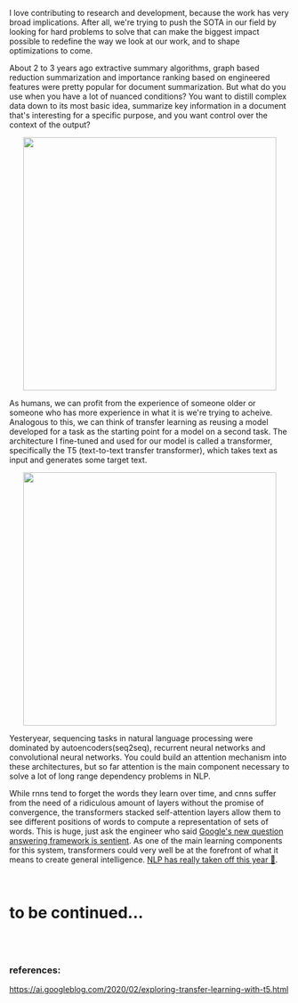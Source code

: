 I love contributing to research and development, because the work has very broad implications. After all, we're trying to push the SOTA in our field by looking for hard 
problems to solve that can make the biggest impact possible to redefine the way we look at our work, and to shape optimizations to come. 

About 2 to 3 years ago extractive summary algorithms, graph based reduction summarization and importance ranking based on engineered features were pretty popular for 
document summarization. But what do you use when you have a lot of nuanced conditions? You want to distill complex data down to its most basic idea, summarize key 
information in a document that's interesting for a specific purpose, and you want control over the context of the output?

<p align="center">
  <b><img src = "https://user-images.githubusercontent.com/29679899/175053632-8534d9fe-b5b6-4737-a627-350d57254fb3.PNG" width="455px"></b><br>
</p>

As humans, we can profit from the experience of someone older or someone who has more experience in what it is we're trying to acheive. Analogous to this, we can think 
of transfer learning as reusing a model developed for a task as the starting point for a model on a second task. The architecture I fine-tuned and used for our model is 
called a transformer, specifically the T5 (text-to-text transfer transformer), which takes text as input and generates some target text. 

<p align="center">
  <b><img src = "https://user-images.githubusercontent.com/29679899/175078481-54b16b89-f9c4-4008-8b5d-d55fc2be0132.gif" width="455px"></b><br>
</p>

Yesteryear, sequencing tasks in natural language processing were dominated by autoencoders(seq2seq), recurrent neural networks and convolutional neural networks. 
You could build an attention mechanism into these architectures, but so far attention is the main component necessary to solve a lot of long range dependency 
problems in NLP. 

While rnns tend to forget the words they learn over time, and cnns suffer from the need of a ridiculous amount of layers without the promise of convergence, the 
transformers stacked self-attention layers allow them to see different positions of words to compute a representation of sets of words. This is huge,
just ask the engineer who said <a href="https://www.giantfreakinrobot.com/tech/artificial-intelligence-hires-lawyer.html" title="Can't tell if this is cap or not" rel="nofollow">Google's new question answering framework is sentient</a>. 
As one of the main learning components for this system, transformers could very well be at the forefront of what it means to create general intelligence. <a href="https://ai.googleblog.com/2022/04/pathways-language-model-palm-scaling-to.html" title="This is definitely not cap" rel="nofollow">NLP has really taken off this year 😬</a>.

<br/>

# to be continued...

<br/>
<br/>

### references:

https://ai.googleblog.com/2020/02/exploring-transfer-learning-with-t5.html
